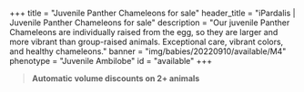 +++
title = "Juvenile Panther Chameleons for sale"
header_title = "iPardalis | Juvenile Panther Chameleons for sale"
description = "Our juvenile Panther Chameleons are individually raised from the egg, so they are larger and more vibrant than group-raised animals. Exceptional care, vibrant colors, and healthy chameleons."
banner = "img/babies/20220910/available/M4"
phenotype = "Juvenile Ambilobe"
id = "available"
+++

> **Automatic volume discounts on 2+ animals**

